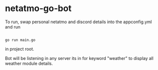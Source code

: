 # netatmo-go-bot

To run, swap personal netatmo and discord details into the appconfig.yml and run 

```

go run main.go

```

in project root.



Bot will be listening in any server its in for keyword "weather" to display all weather module details.
